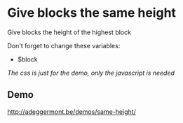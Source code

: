 # Give blocks the same height

Give blocks the height of the highest block

Don't forget to change these variables:

* $block

*The css is just for the demo, only the javascript is needed*

## Demo
http://adeggermont.be/demos/same-height/